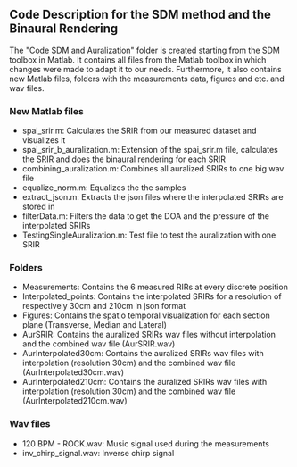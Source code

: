## Code Description for the SDM method and the Binaural Rendering

The "Code SDM and Auralization" folder is created starting from the SDM toolbox in Matlab.
It contains all files from the Matlab toolbox in which changes were made to adapt it to our needs. 
Furthermore, it also contains new Matlab files, folders with the measurements data, figures and etc. and wav files. 
### New Matlab files
- spai_srir.m: Calculates the SRIR from our measured dataset and visualizes it
- spai_srir_b_auralization.m: Extension of the spai_srir.m file, calculates the SRIR and does the binaural rendering for each SRIR
- combining_auralization.m: Combines all auralized SRIRs to one big wav file
- equalize_norm.m: Equalizes the the samples 
- extract_json.m: Extracts the json files where the interpolated SRIRs are stored in
- filterData.m: Filters the data to get the DOA and the pressure of the interpolated SRIRs
- TestingSingleAuralization.m: Test file to test the auralization with one SRIR
### Folders
- Measurements: Contains the 6 measured RIRs at every discrete position 
- Interpolated_points: Contains the interpolated SRIRs for a resolution of respectively 30cm and 210cm in json format
- Figures: Contains the spatio temporal visualization for each section plane (Transverse, Median and Lateral)
- AurSRIR: Contains the auralized SRIRs wav files without interpolation and the combined wav file (AurSRIR.wav)
- AurInterpolated30cm: Contains the auralized SRIRs wav files with interpolation (resolution 30cm) and the combined wav file (AurInterpolated30cm.wav)
- AurInterpolated210cm: Contains the auralized SRIRs wav files with interpolation (resolution 30cm) and the combined wav file (AurInterpolated210cm.wav)
### Wav files
- 120 BPM - ROCK.wav: Music signal used during the measurements
- inv_chirp_signal.wav: Inverse chirp signal 
